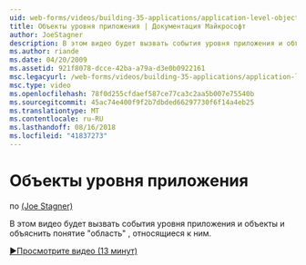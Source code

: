 ```yaml
---
uid: web-forms/videos/building-35-applications/application-level-objects
title: Объекты уровня приложения | Документация Майкрософт
author: JoeStagner
description: В этом видео будет вызвать события уровня приложения и объекты и объяснить понятие &quot;область&quot; , относящиеся к ним.
ms.author: riande
ms.date: 04/20/2009
ms.assetid: 921f8078-dcce-42ba-a79a-d3e0b0922161
msc.legacyurl: /web-forms/videos/building-35-applications/application-level-objects
msc.type: video
ms.openlocfilehash: 78f0d255cfdaef587ce77ca3c2aa5b007e75540b
ms.sourcegitcommit: 45ac74e400f9f2b7dbded66297730f6f14a4eb25
ms.translationtype: MT
ms.contentlocale: ru-RU
ms.lasthandoff: 08/16/2018
ms.locfileid: "41837273"
---
```

<a name="application-level-objects"></a>Объекты уровня приложения
====================
по [(Joe Stagner)](https://github.com/JoeStagner)

В этом видео будет вызвать события уровня приложения и объекты и объяснить понятие &quot;область&quot; , относящиеся к ним.

[&#9654;Просмотрите видео (13 минут)](https://channel9.msdn.com/Blogs/ASP-NET-Site-Videos/application-level-objects)
